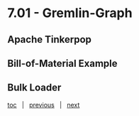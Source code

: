 # 7.01 - Gremlin-Graph



## Apache Tinkerpop




## Bill-of-Material Example




## Bulk Loader





[toc](0_table_of_contents.md) &nbsp; |  &nbsp; [previous](0_table_of_contents.md) &nbsp; | &nbsp; [next](7_02_mongodb.md) &nbsp;

